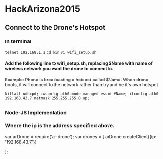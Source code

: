 # HackArizona2015

## Connect to the Drone's Hotspot
### In terminal
`telnet 192.168.1.1`
`cd bin`
`vi wifi_setup.sh`

#### Add the following line to wifi_setup.sh, replacing $Name with name of wireless network you want the drone to connect to.
Example:  Phone is broadcasting a hotspot called $Name.  When drone boots, it will connect to the network rather than try and be it's own hotspot

`killall udhcpd; iwconfig ath0 mode managed essid #Name; ifconfig ath0 192.168.43.7 netmask 255.255.255.0 up;`


##
### Node-JS Implementation
### Where the ip is the address specified above.
var arDrone = require('ar-drone');
var drones = [
  arDrone.createClient({ip: '192.168.43.7'})

];



